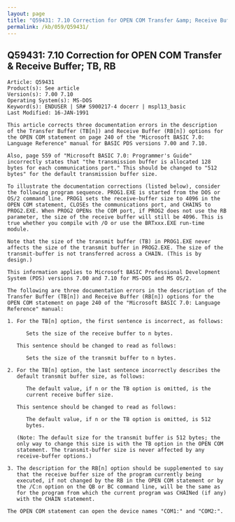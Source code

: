 ```yaml
---
layout: page
title: "Q59431: 7.10 Correction for OPEN COM Transfer &amp; Receive Buffer; TB, RB"
permalink: /kb/059/Q59431/
---
```


## Q59431: 7.10 Correction for OPEN COM Transfer &amp; Receive Buffer; TB, RB

	Article: Q59431
	Product(s): See article
	Version(s): 7.00 7.10
	Operating System(s): MS-DOS
	Keyword(s): ENDUSER | SR# S900217-4 docerr | mspl13_basic
	Last Modified: 16-JAN-1991
	
	This article corrects three documentation errors in the description
	of the Transfer Buffer (TB[n]) and Receive Buffer (RB[n]) options for
	the OPEN COM statement on page 240 of the "Microsoft BASIC 7.0:
	Language Reference" manual for BASIC PDS versions 7.00 and 7.10.
	
	Also, page 559 of "Microsoft BASIC 7.0: Programmer's Guide"
	incorrectly states that "the transmission buffer is allocated 128
	bytes for each communications port." This should be changed to "512
	bytes" for the default transmission buffer size.
	
	To illustrate the documentation corrections (listed below), consider
	the following program sequence. PROG1.EXE is started from the DOS or
	OS/2 command line. PROG1 sets the receive-buffer size to 4096 in the
	OPEN COM statement, CLOSEs the communications port, and CHAINS to
	PROG2.EXE. When PROG2 OPENs the COM port, if PROG2 does not use the RB
	parameter, the size of the receive buffer will still be 4096. This is
	true whether you compile with /O or use the BRTxxx.EXE run-time
	module.
	
	Note that the size of the transmit buffer (TB) in PROG1.EXE never
	affects the size of the transmit buffer in PROG2.EXE. The size of the
	transmit-buffer is not transferred across a CHAIN. (This is by
	design.)
	
	This information applies to Microsoft BASIC Professional Development
	System (PDS) versions 7.00 and 7.10 for MS-DOS and MS OS/2.
	
	The following are three documentation errors in the description of the
	Transfer Buffer (TB[n]) and Receive Buffer (RB[n]) options for the
	OPEN COM statement on page 240 of the "Microsoft BASIC 7.0: Language
	Reference" manual:
	
	1. For the TB[n] option, the first sentence is incorrect, as follows:
	
	      Sets the size of the receive buffer to n bytes.
	
	   This sentence should be changed to read as follows:
	
	      Sets the size of the transmit buffer to n bytes.
	
	2. For the TB[n] option, the last sentence incorrectly describes the
	   default transmit buffer size, as follows:
	
	      The default value, if n or the TB option is omitted, is the
	      current receive buffer size.
	
	   This sentence should be changed to read as follows:
	
	      The default value, if n or the TB option is omitted, is 512
	      bytes.
	
	   (Note: The default size for the transmit buffer is 512 bytes; the
	   only way to change this size is with the TB option in the OPEN COM
	   statement. The transmit-buffer size is never affected by any
	   receive-buffer options.)
	
	3. The description for the RB[n] option should be supplemented to say
	   that the receive buffer size of the program currently being
	   executed, if not changed by the RB in the OPEN COM statement or by
	   the /C:n option on the QB or BC command line, will be the same as
	   for the program from which the current program was CHAINed (if any)
	   with the CHAIN statement.
	
	The OPEN COM statement can open the device names "COM1:" and "COM2:".
